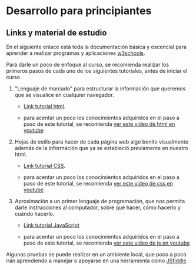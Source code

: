 # Desarrollo para principiantes

## Links y material de estudio

En el siguiente enlace está toda la documentación básica y escencial para aprender a realizar programas y aplicaciones
[w3schools](https://www.w3schools.com/).

Para darle un poco de enfoque al curso, se recomienda realizar los primeros pasos de cada uno de los siguientes tutoriales, antes de iniciar el curso

1. "Lenguaje de marcado" para estructurar la información que queremos que se visualice en cualquier navegador.

    - [Link tutorial html](https://www.w3schools.com/html/html_intro.asp).

    - para acentar un poco los conocimientos adquiridos en el paso a paso de este tutorial, se recomienda [ver este video de html en youtube](https://youtu.be/kUMe1FH4CHE?t=216)

2. Hojas de estilo para hacer de cada página web algo bonito visualmente además de la información que ya se estableció previamente en nuestro html.

    - [Link tutorial CSS](https://www.w3schools.com/css/css_intro.asp).

    - para acentar un poco los conocimientos adquiridos en el paso a paso de este tutorial, se recomienda [ver este video de css en youtube](https://www.youtube.com/watch?v=OXGznpKZ_sA)

3. Aproximación a un primer lenguaje de programación, que nos permita darle instrucciones al computador, sobre qué hacer, cómo hacerlo y cuándo hacerlo.

    - [Link tutorial JavaScript](https://www.w3schools.com/js/js_intro.asp)

    - para acentar un poco los conocimientos adquiridos en el paso a paso de este tutorial, se recomienda [ver este video de js en youtube](https://www.youtube.com/watch?v=PkZNo7MFNFg)

Algunas pruebas se puede realizar en un ambiente local, que poco a poco irán aprendiendo a manejar o apoyarse en una herramienta como [JSfiddle](https://jsfiddle.net/)
